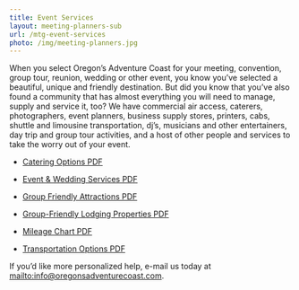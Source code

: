 ```yaml
---
title: Event Services
layout: meeting-planners-sub
url: /mtg-event-services
photo: /img/meeting-planners.jpg
---
```

When you select Oregon’s Adventure Coast for your meeting, convention, group tour, reunion, wedding or other event, you know you’ve selected a beautiful, unique and friendly destination. But did you know that you’ve also found a community that has almost everything you will need to manage, supply and service it, too? We have commercial air access, caterers, photographers, event planners, business supply stores, printers, cabs, shuttle and limousine transportation, dj’s, musicians and other entertainers, day trip and group tour activities, and a host of other people and services to take the worry out of your event.

* [Catering Options PDF](/img/catering-options.pdf)

* [Event & Wedding Services PDF](/img/event-wedding-services.pdf)

* [Group Friendly Attractions PDF](/img/group-attractions-2018.pdf)

* [Group-Friendly Lodging Properties PDF](/img/group-friendly-properties.pdf)

* [Mileage Chart PDF](/img/mileage-chart.pdf)

* [Transportation Options PDF](/img/transportation-options.pdf)

If you’d like more personalized help, e-mail us today at <mailto:info@oregonsadventurecoast.com>.
